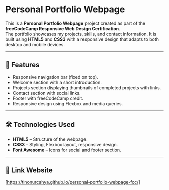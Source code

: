 # Personal Portfolio Webpage

This is a **Personal Portfolio Webpage** project created as part of the **freeCodeCamp Responsive Web Design Certification**.  
The portfolio showcases my projects, skills, and contact information. It is built using **HTML5** and **CSS3** with a responsive design that adapts to both desktop and mobile devices.

---

## 📌 Features

- Responsive navigation bar (fixed on top).
- Welcome section with a short introduction.
- Projects section displaying thumbnails of completed projects with links.
- Contact section with social links.
- Footer with freeCodeCamp credit.
- Responsive design using Flexbox and media queries.

---

## 🛠️ Technologies Used

- **HTML5** – Structure of the webpage.
- **CSS3** – Styling, Flexbox layout, responsive design.
- **Font Awesome** – Icons for social and footer section.

---

## 🔗 Link Website
[https://tinonurcahya.github.io/personal-portfolio-webpage-fcc/]

